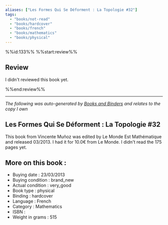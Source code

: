 ```yaml
---
aliases: ["Les Formes Qui Se Déforment : La Topologie #32"] 
tags: 
  - "books/not-read" 
  - "books/hardcover" 
  - "books/french"
  - "books/mathematics"
  - "books/physical"
---
```

%%id:133%%
%%start:review%%
## Review
I didn't reviewed this book yet. 

%%end:review%%

---
_The following was auto-generated by [Books and Binders](Books%20and%20Binders.md) and relates to the copy I own_
## Les Formes Qui Se Déforment : La Topologie #32
This book from Vincente Muñoz was edited by Le Monde Est Mathématique and released 03/2013. I had it for 10.0€ from Le Monde. I didn't read the 175 pages yet.

## More on this book :
- Buying date : 23/03/2013
- Buying condition : brand_new
- Actual condition : very_good
- Book type : physical
- Binding : hardcover
- Language : French
- Category : Mathematics
- ISBN : 
- Weight in grams : 515
